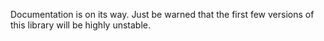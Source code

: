 Documentation is on its way. Just be warned that the first few versions of this library will be highly unstable.